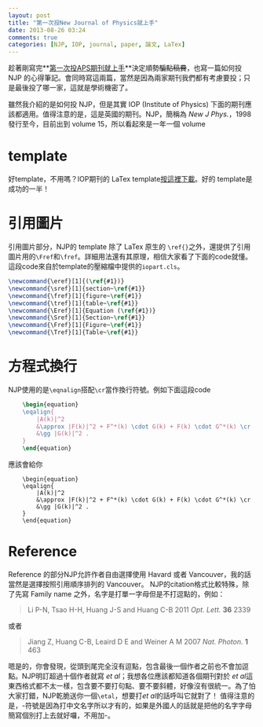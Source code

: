 ```yaml
---
layout: post
title: "第一次投New Journal of Physics就上手"
date: 2013-08-26 03:24
comments: true
categories: [NJP, IOP, journal, paper, 論文, LaTex]
---
```

趁著剛寫完**[第一次投APS期刊就上手](http://nan.logdown.com/post/2013/08/25/steps-to-prepare-for-submitting-aps-journals "第一次投APS期刊就上手")**決定順勢~~騙點稿費~~，也寫一篇如何投 NJP 的心得筆記。會同時寫這兩篇，當然是因為兩家期刊我們都有考慮要投；只是最後投了哪一家，這就是學術機密了。

雖然我介紹的是如何投 NJP，但是其實 IOP (Institute of Physics) 下面的期刊應該都適用。值得注意的是，這是英國的期刊。NJP，簡稱為 *New J Phys.*，1998發行至今，目前出到 volume 15，所以看起來是一年一個 volume
<!--more-->

# template
好template，不用嗎？IOP期刊的 LaTex template[按這裡下載](javascript:openHelp('/atom/help.nsf/0/B042B0AF79C815B88025702000409514?OpenDocument&journalid=NJP',true,635,450); "IOP journals template")。好的 template是成功的一半！

# 引用圖片
引用圖片部分，NJP的 template 除了 LaTex 原生的 `\ref{}`之外，還提供了引用圖片用的`\Fref`和`\fref`。詳細用法還有其原理，相信大家看了下面的code就懂。這段code來自於template的壓縮檔中提供的`iopart.cls`。
```latex iopart.cls (局部)
\newcommand{\eref}[1]{(\ref{#1})}
\newcommand{\sref}[1]{section~\ref{#1}}
\newcommand{\fref}[1]{figure~\ref{#1}}
\newcommand{\tref}[1]{table~\ref{#1}}
\newcommand{\Eref}[1]{Equation (\ref{#1})}
\newcommand{\Sref}[1]{Section~\ref{#1}}
\newcommand{\Fref}[1]{Figure~\ref{#1}}
\newcommand{\Tref}[1]{Table~\ref{#1}}
```
  
# 方程式換行
NJP使用的是`\eqnalign`搭配`\cr`當作換行符號。例如下面這段code
```latex eqnalign_demo.tex
	\begin{equation}
	\eqalign{
		|A(k)|^2 
		&\approx |F(k)|^2 + F^*(k) \cdot G(k) + F(k) \cdot G^*(k) \cr
		&\gg |G(k)|^2 .
	}
	\end{equation}
``` 
應該會給你
```mathjax
	\begin{equation}
	\eqalign{
		|A(k)|^2 
		&\approx |F(k)|^2 + F^*(k) \cdot G(k) + F(k) \cdot G^*(k) \cr
		&\gg |G(k)|^2 .
	}
	\end{equation}
```


# Reference
Reference 的部分NJP允許作者自由選擇使用 Havard 或者 Vancouver，我的話當然是選擇按照引用順序排列的 Vancouver。 NJP的citation格式比較特殊，除了先寫 Family name 之外，名字是打單一字母但是不打逗點的，例如：
> Li P-N, Tsao H-H, Huang J-S and Huang C-B 2011 *Opt. Lett.* **36** 2339

或者
> Jiang Z, Huang C-B, Leaird D E and Weiner A M 2007 *Nat. Photon.* **1** 463

嗯是的，你會發現，從頭到尾完全沒有逗點，包含最後一個作者之前也不會加逗點。NJP明訂超過十個作者就寫 *et al*；我想各位應該都知道各個期刊對於 *et al*這東西格式都不太一樣，包含要不要打句點、要不要斜體，好像沒有很統一。為了怕大家打錯，NJP乾脆送你一個`\etal`，想要打*et al*的話呼叫它就對了！
值得注意的是，-符號是因為打中文名字所以才有的，如果是外國人的話就是把他的名字字母簡寫個別打上去就好囉，不用加-。


